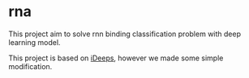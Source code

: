 # rna
This project aim to solve rnn binding classification problem with deep learning model.

This project is based on [iDeeps](https://github.com/xypan1232/iDeepS), however we made some simple modification.
